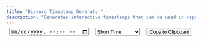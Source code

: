 ```yaml
---
title: "Discord Timestamp Generator"
description: "Generates interactive timestamps that can be used in <span class='accent'>Discord</span>."
---
```


<link rel='stylesheet' href='/scss/zalgo.css'>
<style>
@media screen and (max-width: 42em) {
	input, select {
		display: block;
		margin-bottom: 8px;
		width: 100%;
		padding: 0.75rem;
		font-size: 0.9rem;
	}
}
	
@media screen and (min-width: 42em) and (max-width: 64em) {
	input, select {
		margin-top: 8px !important;
		padding: 0.6rem 0.2rem;
		font-size: 0.9rem;
	}
	
	btn {
		margin-top: 8px !important;
	}
}
	
@media screen and (min-width: 64em) {
	input, select {
		margin-top: 8px !important;
		padding: 0.75rem 0.2rem;
	}
	
	btn {
		margin-top: 8px !important;
	}
}
</style>

<div style='display: flex; justify-content: space-around; flex-wrap: wrap; margin-top: -8px;'>
<input id='time' type='datetime-local' name='time' oninput='update()'>
<select id='format' name='format'>
	<option value='t'>Short Time</option>
	<option value='T'>Long Time</option>
	<option value='d'>Short Date</option>
	<option value='D'>Long Date</option>
	<option value='f'>Short Date/Time</option>
	<option value='F'>Long Date/Time</option>
	<option value='R'>Relative Time</option>
</select>
<!--<p id='example'></p>-->
<button style='margin-bottom: 0' class="btn" type='button' onclick='copy()'>Copy to Clipboard</button>
</div>

<script src='/js/discord-timestamp.js'></script>
